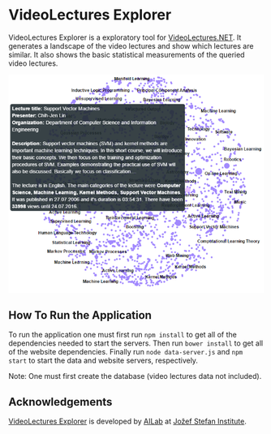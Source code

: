 # VideoLectures Explorer

VideoLectures Explorer is a exploratory tool for [VideoLectures.NET](http://videolectures.net). It generates a landscape of the video lectures and show which lectures are similar. It also shows the basic statistical measurements of the queried video lectures.

<p align="center"><img src="https://github.com/ErikNovak/VideoLectures-Explorer/blob/master/docs/img/landscape.png" title="Machine Learning Lectures Landscape" /></p>

## How To Run the Application

To run the application one must first run `npm install` to get all of the dependencies needed to start the servers. Then run `bower install` to get all of the website dependencies. Finally run `node data-server.js` and `npm start` to start the data and website servers, respectively. 

Note: One must first create the database (video lectures data not included).

## Acknowledgements

[VideoLectures Explorer](http://explore.videolectures.net) is developed by [AILab](http://ailab.ijs.si/en/) at [Jožef Stefan Institute](https://www.ijs.si/ijsw).
